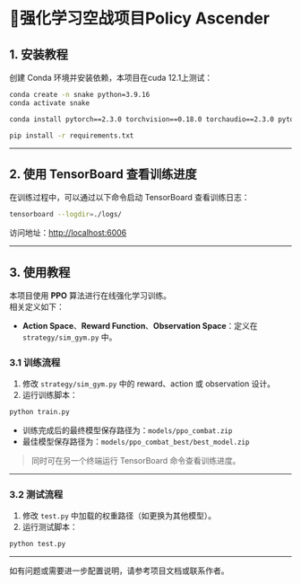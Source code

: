 # 🐍强化学习空战项目Policy Ascender

## 1. 安装教程

创建 Conda 环境并安装依赖，本项目在cuda 12.1上测试：

```bash
conda create -n snake python=3.9.16
conda activate snake

conda install pytorch==2.3.0 torchvision==0.18.0 torchaudio==2.3.0 pytorch-cuda=11.8 -c pytorch -c nvidia

pip install -r requirements.txt
```

---

## 2. 使用 TensorBoard 查看训练进度

在训练过程中，可以通过以下命令启动 TensorBoard 查看训练日志：

```bash
tensorboard --logdir=./logs/
```

访问地址：[http://localhost:6006](http://localhost:6006)

---

## 3. 使用教程

本项目使用 **PPO** 算法进行在线强化学习训练。  
相关定义如下：

- **Action Space**、**Reward Function**、**Observation Space**：定义在 `strategy/sim_gym.py` 中。

### 3.1 训练流程

1. 修改 `strategy/sim_gym.py` 中的 reward、action 或 observation 设计。
2. 运行训练脚本：

```bash
python train.py
```

- 训练完成后的最终模型保存路径为：`models/ppo_combat.zip`
- 最佳模型保存路径为：`models/ppo_combat_best/best_model.zip`

> 同时可在另一个终端运行 TensorBoard 命令查看训练进度。

---

### 3.2 测试流程

1. 修改 `test.py` 中加载的权重路径（如更换为其他模型）。
2. 运行测试脚本：

```bash
python test.py
```

---

如有问题或需要进一步配置说明，请参考项目文档或联系作者。